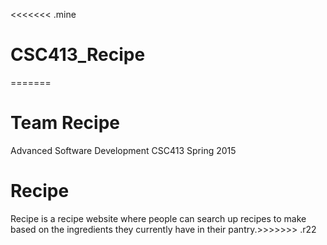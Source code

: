 <<<<<<< .mine
# CSC413_Recipe
=======
# Team Recipe
Advanced Software Development
CSC413 Spring 2015

# Recipe
Recipe is a recipe website where people can search up recipes to make based on the ingredients they currently have in their pantry.>>>>>>> .r22

